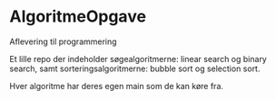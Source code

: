 # AlgoritmeOpgave
Aflevering til programmering

Et lille repo der indeholder søgealgoritmerne: linear search og binary search, samt sorteringsalgoritmerne: bubble sort og selection sort.

Hver algoritme har deres egen main som de kan køre fra.
